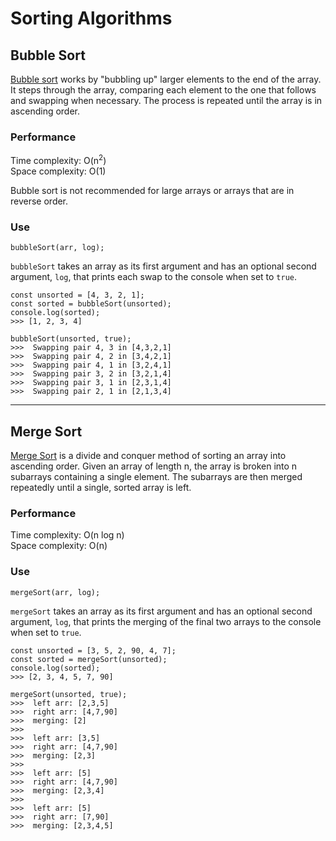 # Sorting Algorithms

## Bubble Sort
[Bubble sort](https://en.wikipedia.org/wiki/Bubble_sort) works by "bubbling up" larger elements to the end of the array. It steps through the array, comparing each element to the one that follows and swapping when necessary. The process is repeated until the array is in ascending order.

### Performance
Time complexity: O(n<sup>2</sup>)  
Space complexity: O(1)

Bubble sort is not recommended for large arrays or arrays that are in reverse order.

### Use
```
bubbleSort(arr, log);
```
`bubbleSort` takes an array as its first argument and has an optional second argument, `log`, that prints each swap to the console when set to `true`.
```
const unsorted = [4, 3, 2, 1];
const sorted = bubbleSort(unsorted);
console.log(sorted);
>>> [1, 2, 3, 4]

bubbleSort(unsorted, true);
>>>  Swapping pair 4, 3 in [4,3,2,1]
>>>  Swapping pair 4, 2 in [3,4,2,1]
>>>  Swapping pair 4, 1 in [3,2,4,1]
>>>  Swapping pair 3, 2 in [3,2,1,4]
>>>  Swapping pair 3, 1 in [2,3,1,4]
>>>  Swapping pair 2, 1 in [2,1,3,4]
```
---

## Merge Sort
[Merge Sort](https://en.wikipedia.org/wiki/Merge_sort) is a divide and conquer method of sorting an array into ascending order. Given an array of length n, the array is broken into n subarrays containing a single element. The subarrays are then merged repeatedly until a single, sorted array is left.

### Performance
Time complexity: O(n log n)  
Space complexity: O(n)

### Use
```
mergeSort(arr, log);
```
`mergeSort` takes an array as its first argument and has an optional second argument, `log`, that prints the merging of the final two arrays to the console when set to `true`.
```
const unsorted = [3, 5, 2, 90, 4, 7];
const sorted = mergeSort(unsorted);
console.log(sorted);
>>> [2, 3, 4, 5, 7, 90]

mergeSort(unsorted, true);
>>>  left arr: [2,3,5] 
>>>  right arr: [4,7,90]
>>>  merging: [2]
>>>  
>>>  left arr: [3,5] 
>>>  right arr: [4,7,90]
>>>  merging: [2,3]
>>>  
>>>  left arr: [5] 
>>>  right arr: [4,7,90]
>>>  merging: [2,3,4]
>>>  
>>>  left arr: [5] 
>>>  right arr: [7,90]
>>>  merging: [2,3,4,5]
```